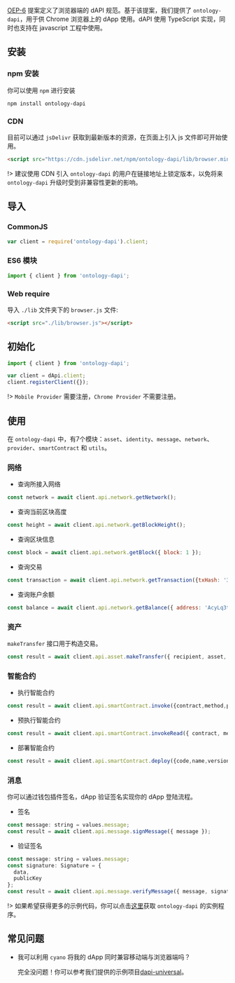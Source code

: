 
[OEP-6](https://github.com/backslash47/OEPs/blob/oep-dapp-api/OEP-6/OEP-6.mediawiki) 提案定义了浏览器端的 dAPI 规范。基于该提案，我们提供了 `ontology-dapi`，用于供 Chrome 浏览器上的 dApp 使用。dAPI 使用 TypeScript 实现，同时也支持在 javascript 工程中使用。

## 安装

### npm 安装

你可以使用 `npm` 进行安装

```shell
npm install ontology-dapi
```

### CDN

目前可以通过 `jsDelivr` 获取到最新版本的资源，在页面上引入 js 文件即可开始使用。

```html
<script src="https://cdn.jsdelivr.net/npm/ontology-dapi/lib/browser.min.js"></script>
```

!> 建议使用 CDN 引入 `ontology-dapi` 的用户在链接地址上锁定版本，以免将来 `ontology-dapi` 升级时受到非兼容性更新的影响。

## 导入

### CommonJS

```javascript
var client = require('ontology-dapi').client;
```

### ES6 模块

```javascript
import { client } from 'ontology-dapi';
```

### Web require

导入 `./lib` 文件夹下的 `browser.js` 文件:

```html
<script src="./lib/browser.js"></script>
```

## 初始化

```javascript
import { client } from 'ontology-dapi';

var client = dApi.client;
client.registerClient({});
```

!> `Mobile Provider` 需要注册，`Chrome Provider` 不需要注册。

## 使用

在 `ontology-dapi` 中，有7个模块：`asset`、`identity`、`message`、`network`、`provider`、`smartContract` 和 `utils`。

### 网络

- 查询所接入网络

```javascript
const network = await client.api.network.getNetwork();
```

- 查询当前区块高度

```javascript
const height = await client.api.network.getBlockHeight();
```

- 查询区块信息

```javascript
const block = await client.api.network.getBlock({ block: 1 });
```

- 查询交易

```javascript
const transaction = await client.api.network.getTransaction({txHash: '314e24e5bb0bd88852b2f13e673e5dcdfd53bdab909de8b9812644d6871bc05f'});
```

- 查询账户余额

```javascript
const balance = await client.api.network.getBalance({ address: 'AcyLq3tokVpkMBMLALVMWRdVJ83TTgBUwU' });
```

### 资产

`makeTransfer` 接口用于构造交易。

```javascript
const result = await client.api.asset.makeTransfer({ recipient, asset, amount });
```

### 智能合约

- 执行智能合约

```javascript
const result = await client.api.smartContract.invoke({contract,method,parameters,gasPrice,gasLimit,requireIdentity});
```

- 预执行智能合约

```javascript
const result = await client.api.smartContract.invokeRead({ contract, method, parameters });
```

- 部署智能合约

```javascript
const result = await client.api.smartContract.deploy({code,name,version,author,email,description,needStorage,gasPrice,gasLimit});
```

### 消息

你可以通过钱包插件签名，dApp 验证签名实现你的 dApp 登陆流程。

- 签名

```javascript
const message: string = values.message;
const result = await client.api.message.signMessage({ message });
```

- 验证签名

```javascript
const message: string = values.message;
const signature: Signature = {
  data,
  publicKey
};
const result = await client.api.message.verifyMessage({ message, signature });
```

!> 如果希望获得更多的示例代码，你可以点击[这里](https://github.com/ontio/ontology-dapi-demo)获取 `ontology-dapi` 的实例程序。

## 常见问题

- 我可以利用 `cyano` 将我的 dApp 同时兼容移动端与浏览器端吗？
  
  完全没问题！你可以参考我们提供的示例项目[dapi-universal](https://github.com/ontio-cyano/dapi-universal)。